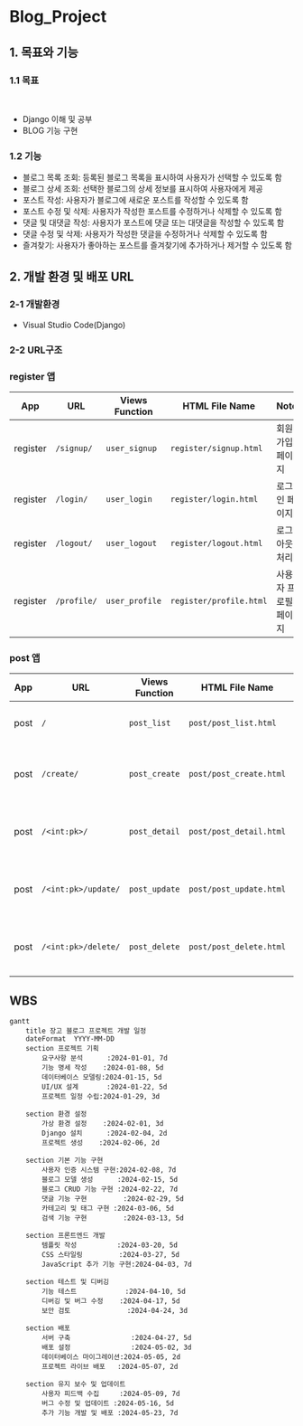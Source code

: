 # Blog_Project

## 1. 목표와 기능

### 1.1 목표
<br />

* Django 이해 및 공부
* BLOG 기능 구현

### 1.2 기능
* 블로그 목록 조회: 등록된 블로그 목록을 표시하여 사용자가 선택할 수 있도록 함
* 블로그 상세 조회: 선택한 블로그의 상세 정보를 표시하여 사용자에게 제공
* 포스트 작성: 사용자가 블로그에 새로운 포스트를 작성할 수 있도록 함
* 포스트 수정 및 삭제: 사용자가 작성한 포스트를 수정하거나 삭제할 수 있도록 함
* 댓글 및 대댓글 작성: 사용자가 포스트에 댓글 또는 대댓글을 작성할 수 있도록 함
* 댓글 수정 및 삭제: 사용자가 작성한 댓글을 수정하거나 삭제할 수 있도록 함
* 즐겨찾기: 사용자가 좋아하는 포스트를 즐겨찾기에 추가하거나 제거할 수 있도록 함



## 2. 개발 환경 및 배포 URL
### 2-1 개발환경
- Visual Studio Code(Django)

### 2-2 URL구조

### register 앱

| App       | URL                | Views Function | HTML File Name           | Note              |
|-----------|--------------------|----------------|--------------------------|-------------------|
| register  | `/signup/`         | `user_signup`  | `register/signup.html`   | 회원가입 페이지    |
| register  | `/login/`          | `user_login`   | `register/login.html`    | 로그인 페이지      |
| register  | `/logout/`         | `user_logout`  | `register/logout.html`   | 로그아웃 처리      |
| register  | `/profile/`        | `user_profile` | `register/profile.html`  | 사용자 프로필 페이지 |

### post 앱

| App       | URL             | Views Function | HTML File Name        | Note                 |
|-----------|-----------------|----------------|-----------------------|----------------------|
| post      | `/`             | `post_list`    | `post/post_list.html` | 메인 페이지           |
| post      | `/create/`      | `post_create`  | `post/post_create.html`| 게시글 생성 페이지   |
| post      | `/<int:pk>/`    | `post_detail`  | `post/post_detail.html`| 게시글 상세 페이지   |
| post      | `/<int:pk>/update/` | `post_update`| `post/post_update.html`| 게시글 수정 페이지   |
| post      | `/<int:pk>/delete/` | `post_delete`| `post/post_delete.html`| 게시글 삭제 페이지   |

## WBS

```mermaid
gantt
    title 장고 블로그 프로젝트 개발 일정
    dateFormat  YYYY-MM-DD
    section 프로젝트 기획
        요구사항 분석      :2024-01-01, 7d
        기능 명세 작성    :2024-01-08, 5d
        데이터베이스 모델링:2024-01-15, 5d
        UI/UX 설계       :2024-01-22, 5d
        프로젝트 일정 수립:2024-01-29, 3d

    section 환경 설정
        가상 환경 설정    :2024-02-01, 3d
        Django 설치      :2024-02-04, 2d
        프로젝트 생성    :2024-02-06, 2d

    section 기본 기능 구현
        사용자 인증 시스템 구현:2024-02-08, 7d
        블로그 모델 생성      :2024-02-15, 5d
        블로그 CRUD 기능 구현 :2024-02-22, 7d
        댓글 기능 구현         :2024-02-29, 5d
        카테고리 및 태그 구현 :2024-03-06, 5d
        검색 기능 구현         :2024-03-13, 5d

    section 프론트엔드 개발
        템플릿 작성          :2024-03-20, 5d
        CSS 스타일링         :2024-03-27, 5d
        JavaScript 추가 기능 구현:2024-04-03, 7d

    section 테스트 및 디버깅
        기능 테스트            :2024-04-10, 5d
        디버깅 및 버그 수정    :2024-04-17, 5d
        보안 검토              :2024-04-24, 3d

    section 배포
        서버 구축               :2024-04-27, 5d
        배포 설정               :2024-05-02, 3d
        데이터베이스 마이그레이션:2024-05-05, 2d
        프로젝트 라이브 배포   :2024-05-07, 2d

    section 유지 보수 및 업데이트
        사용자 피드백 수집     :2024-05-09, 7d
        버그 수정 및 업데이트 :2024-05-16, 5d
        추가 기능 개발 및 배포 :2024-05-23, 7d
